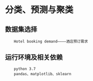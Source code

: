 # 分类、预测与聚类
## 数据集选择
        Hotel booking demand————酒店预订需求
## 运行环境及相关依赖
        python 3.7
        pandas、matplotlib、sklearn
